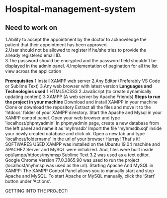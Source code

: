 # Hospital-management-system
## Need to work on
1.Ability to accept the appointment by the doctor to acknowledge the patient that their appointment has been approved. <br>
2.User should not be allowed to register if he/she tries to provide the already registered email ID. <br>
3.The password should be encrypted and the password field shouldn't be displayed in the admin panel.
4.Implementation of pagination for all the list view across the application

**Prerequisites**
1.Install XAMPP web server
2.Any Editor (Preferably VS Code or Sublime Text)
3.Any web browser with latest version
**Languages and Technologies used**
1.HTML5/CSS3
2.JavaScript (to create dynamically updating content)
3.XAMPP (A web server by Apache Friends)
**Steps to run the project in your machine**
Download and install XAMPP in your machine
Clone or download the repository
Extract all the files and move it to the 'htdocs' folder of your XAMPP directory.
Start the Apache and Mysql in your XAMPP control panel.
Open your web browser and type 'localhost/phpmyadmin'
In phpmyadmin page, create a new database from the left panel and name it as 'myhmsdb'
Import the file 'myhmsdb.sql' inside your newly created database and click ok.
Open a new tab and type 'localhost/foldername' in the url of your browser
Hurray! That's it!
SOFTWARES USED
XAMPP was installed on the Ubuntu 19.04 machine and APACHE2 Server and MySQL were initialized. And, files were built inside opt/lampp/htdocs/myhmsp
Sublime Text 3.2 was used as a text editor.
Google Chrome Version 77.0.3865.90 was used to run the project (localhost/myhmsp was used as the url).
Starting Apache And MySQL in XAMPP:
The XAMPP Control Panel allows you to manually start and stop Apache and MySQL. To start Apache or MySQL manually, click the ‘Start’ button under ‘Actions’.



GETTING INTO THE PROJECT:

